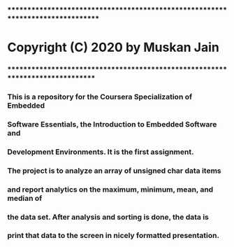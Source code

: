 ### ******************************************************************************

# Copyright (C) 2020 by Muskan Jain

### *****************************************************************************


### This is a repository for the Coursera Specialization of Embedded
### Software Essentials, the Introduction to Embedded Software and 
### Development Environments. It is the first assignment.

### The project is to analyze an array of unsigned char data items 
### and report analytics on the maximum, minimum, mean, and median of
### the data set. After analysis and sorting is done, the data is 
### print that data to the screen in nicely formatted presentation.
